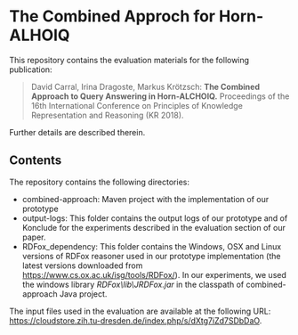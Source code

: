 The Combined Approch for Horn-ALHOIQ
====================================

This repository contains the evaluation materials for the following publication:

  > David Carral, Irina Dragoste, Markus Krötzsch:
  > **The Combined Approach to Query Answering in Horn-ALCHOIQ.**
  > Proceedings of the 16th International Conference on Principles of Knowledge Representation and Reasoning (KR 2018).

Further details are described therein.

Contents
--------

The repository contains the following directories:
 - combined-approach: Maven project with the implementation of our prototype
 - output-logs: This folder contains the output logs of our prototype and of Konclude for the experiments described in the evaluation section of our paper.
 - RDFox_dependency: This folder contains the Windows, OSX and Linux versions of RDFox reasoner used in our prototype implementation (the latest versions downloaded from https://www.cs.ox.ac.uk/isg/tools/RDFox/). In our experiments, we used the windows library *RDFox\lib\JRDFox.jar* in the classpath of combined-approach Java project. 
 
 The input files used in the evaluation are available at the following URL: 
https://cloudstore.zih.tu-dresden.de/index.php/s/dXtg7iZd7SDbDaO.
